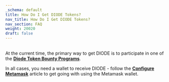 ```yaml
---
_schema: default
title: How Do I Get DIODE Tokens?
nav_title: How Do I Get DIODE Tokens?
nav_section: FAQ
weight: 20020
draft: false
---
```

<br>At the current time, the primary way to get DIODE is to participate in one of the [**Diode Token Bounty Programs**](https://docs.diode.io/docs/faq/active-programs-and-terms/).

In all cases, you need a wallet to receive DIODE - follow the <a href="https://network.docs.diode.io/docs/faq/configure-metamask/" target="_blank" rel="noopener"><strong>Configure Metamask</strong></a> article to get going with using the Metamask wallet.